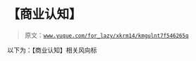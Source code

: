 # 【商业认知】

> 原文：[`www.yuque.com/for_lazy/xkrm14/kmgulnt7f546265q`](https://www.yuque.com/for_lazy/xkrm14/kmgulnt7f546265q)

以下为：【商业认知】相关风向标





